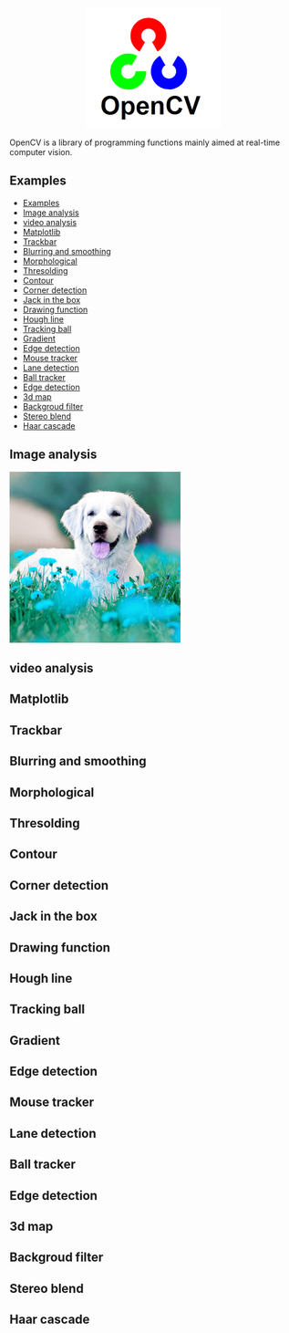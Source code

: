 <div align="center">
    <img src="assets/opencv.png">
</div>

OpenCV is a library of programming functions mainly aimed at real-time computer vision.

## Examples

- [Examples](#examples)
- [Image analysis](#image-analysis)
- [video analysis](#video-analysis)
- [Matplotlib](#matplotlib)
- [Trackbar](#trackbar)
- [Blurring and smoothing](#blurring-and-smoothing)
- [Morphological](#morphological)
- [Thresolding](#thresolding)
- [Contour](#contour)
- [Corner detection](#corner-detection)
- [Jack in the box](#jack-in-the-box)
- [Drawing function](#drawing-function)
- [Hough line](#hough-line)
- [Tracking ball](#tracking-ball)
- [Gradient](#gradient)
- [Edge detection](#edge-detection)
- [Mouse tracker](#mouse-tracker)
- [Lane detection](#lane-detection)
- [Ball tracker](#ball-tracker)
- [Edge detection](#edge-detection-1)
- [3d map](#3d-map)
- [Backgroud filter](#backgroud-filter)
- [Stereo blend](#stereo-blend)
- [Haar cascade](#haar-cascade)

## Image analysis
<div align="center" style='width:300px;'>
    <img src='assets/rgb.jpg'>
</div>

## video analysis

## Matplotlib
## Trackbar
## Blurring and smoothing
## Morphological
## Thresolding
## Contour
## Corner detection
## Jack in the box
## Drawing function
## Hough line
## Tracking ball
## Gradient
## Edge detection
## Mouse tracker
## Lane detection
## Ball tracker
## Edge detection
## 3d map
## Backgroud filter
## Stereo blend
## Haar cascade


